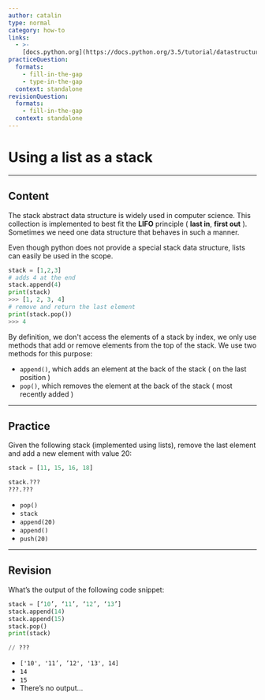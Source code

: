 ```yaml
---
author: catalin
type: normal
category: how-to
links:
  - >-
    [docs.python.org](https://docs.python.org/3.5/tutorial/datastructures.html#using-lists-as-stacks){website}
practiceQuestion:
  formats:
    - fill-in-the-gap
    - type-in-the-gap
  context: standalone
revisionQuestion:
  formats:
    - fill-in-the-gap
  context: standalone
---
```


# Using a list as a stack


---

## Content

The stack abstract data structure is widely used in computer science. This collection is implemented to best fit the **LIFO** principle ( **last in**, **first out** ). Sometimes we need one data structure that behaves in such a manner.

Even though python does not provide a special stack data structure, lists can easily be used in the scope.

```python
stack = [1,2,3]
# adds 4 at the end
stack.append(4)
print(stack)
>>> [1, 2, 3, 4]
# remove and return the last element
print(stack.pop())
>>> 4
```

By definition, we don't access the elements of a stack by index, we only use methods that add or remove elements from the top of the stack. We use two methods for this purpose:

- `append()`, which adds an element at the back of the stack ( on the last position )
- `pop()`, which removes the element at the back of the stack ( most recently added )


---

## Practice

Given the following stack (implemented using lists), remove the last element and add a new element with value 20:

```python
stack = [11, 15, 16, 18]

stack.???
???.???
```

- `pop()`
- `stack`
- `append(20)`
- `append()`
- `push(20)`


---

## Revision

What’s the output of the following code snippet:

```python
stack = [‘10’, ‘11’, ‘12’, ‘13’]
stack.append(14)
stack.append(15)
stack.pop()
print(stack)

// ???
```

- `['10', '11’, ’12', '13', 14]`
- `14`
- `15`
- There’s no output...
 
